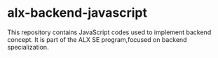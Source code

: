 # alx-backend-javascript
This repository contains JavaScript codes used to implement backend concept. It is part of the ALX SE program,focused on backend specialization.
